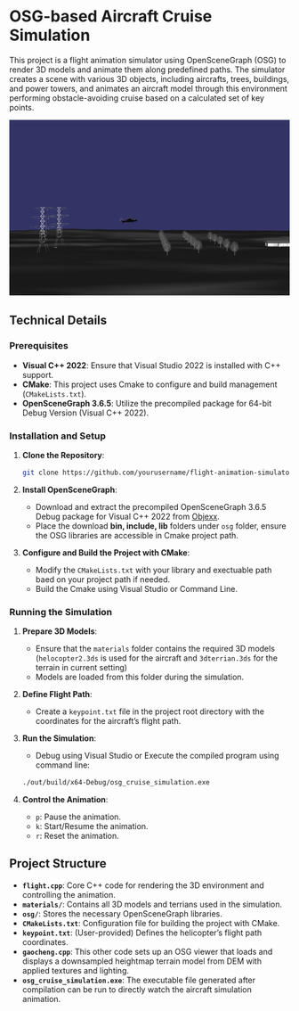 # **OSG-based Aircraft Cruise Simulation**

This project is a flight animation simulator using OpenSceneGraph (OSG) to render 3D models and animate them along predefined paths. The simulator creates a scene with various 3D objects, including aircrafts, trees, buildings, and power towers, and animates an aircraft model through this environment performing obstacle-avoiding cruise based on a calculated set of key points.

![image](materials/animation_example.png)

## **Technical Details**

### **Prerequisites**

- **Visual C++ 2022**: Ensure that Visual Studio 2022 is installed with C++ support.
- **CMake**: This project uses Cmake to configure and build management (`CMakeLists.txt`).
- **OpenSceneGraph 3.6.5**: Utilize the precompiled package for 64-bit Debug Version (Visual C++ 2022).

### **Installation and Setup**

1. **Clone the Repository**:

   ```sh
   git clone https://github.com/yourusername/flight-animation-simulator.git
   ```
2. **Install OpenSceneGraph**:

   - Download and extract the precompiled OpenSceneGraph 3.6.5 Debug package for Visual C++ 2022 from [Objexx](https://objexx.com/OpenSceneGraph.html).
   - Place the download **bin, include, lib** folders under `osg` folder, ensure the OSG libraries are accessible in Cmake project path.
3. **Configure and Build the Project with CMake**:

   - Modify the `CMakeLists.txt` with your library and exectuable path baed on your project path if needed.
   - Build the Cmake using Visual Studio or Command Line.

### **Running the Simulation**

1. **Prepare 3D Models**:

   - Ensure that the `materials` folder contains the required 3D models (`helocopter2.3ds` is used for the aircraft and `3dterrian.3ds` for the terrain in current setting)
   - Models are loaded from this folder during the simulation.
2. **Define Flight Path**:

   - Create a `keypoint.txt` file in the project root directory with the coordinates for the aircraft’s flight path.
3. **Run the Simulation**:

   - Debug using Visual Studio or Execute the compiled program using command line:

   ```sh
   ./out/build/x64-Debug/osg_cruise_simulation.exe
   ```
4. **Control the Animation**:

   - `p`: Pause the animation.
   - `k`: Start/Resume the animation.
   - `r`: Reset the animation.

## **Project Structure**

- **`flight.cpp`**: Core C++ code for rendering the 3D environment and controlling the animation.
- **`materials/`**: Contains all 3D models and terrians used in the simulation.
- **`osg/`**: Stores the necessary OpenSceneGraph libraries.
- **`CMakeLists.txt`**: Configuration file for building the project with CMake.
- **`keypoint.txt`**: (User-provided) Defines the helicopter’s flight path coordinates.
- **`gaocheng.cpp`**: This other code sets up an OSG viewer that loads and displays a downsampled heightmap terrain model from DEM with applied textures and lighting.
- **`osg_cruise_simulation.exe`**: The executable file generated after compilation can be run to directly watch the aircraft simulation animation.
